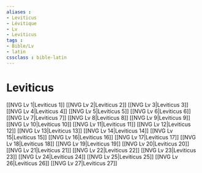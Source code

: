 ```yaml
---
aliases : 
- Leviticus
- Lévitique
- Lv
- Leviticus
tags : 
- Bible/Lv
- latin
cssclass : bible-latin
---
```


# Leviticus

[[NVG Lv 1|Leviticus 1]]
[[NVG Lv 2|Leviticus 2]]
[[NVG Lv 3|Leviticus 3]]
[[NVG Lv 4|Leviticus 4]]
[[NVG Lv 5|Leviticus 5]]
[[NVG Lv 6|Leviticus 6]]
[[NVG Lv 7|Leviticus 7]]
[[NVG Lv 8|Leviticus 8]]
[[NVG Lv 9|Leviticus 9]]
[[NVG Lv 10|Leviticus 10]]
[[NVG Lv 11|Leviticus 11]]
[[NVG Lv 12|Leviticus 12]]
[[NVG Lv 13|Leviticus 13]]
[[NVG Lv 14|Leviticus 14]]
[[NVG Lv 15|Leviticus 15]]
[[NVG Lv 16|Leviticus 16]]
[[NVG Lv 17|Leviticus 17]]
[[NVG Lv 18|Leviticus 18]]
[[NVG Lv 19|Leviticus 19]]
[[NVG Lv 20|Leviticus 20]]
[[NVG Lv 21|Leviticus 21]]
[[NVG Lv 22|Leviticus 22]]
[[NVG Lv 23|Leviticus 23]]
[[NVG Lv 24|Leviticus 24]]
[[NVG Lv 25|Leviticus 25]]
[[NVG Lv 26|Leviticus 26]]
[[NVG Lv 27|Leviticus 27]]
